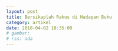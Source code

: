```yaml
---
layout: post
title: Bersikaplah Rakus di Hadapan Buku
category: artikel
date: 2018-04-02 18:35:00
# gambar: 
# rss: ada
---
```


